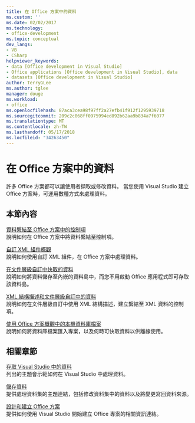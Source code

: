 ```yaml
---
title: 在 Office 方案中的資料
ms.custom: ''
ms.date: 02/02/2017
ms.technology:
- office-development
ms.topic: conceptual
dev_langs:
- VB
- CSharp
helpviewer_keywords:
- data [Office development in Visual Studio]
- Office applications [Office development in Visual Studio], data
- datasets [Office development in Visual Studio]
author: TerryGLee
ms.author: tglee
manager: douge
ms.workload:
- office
ms.openlocfilehash: 87aca3cea98f97ff2a27efb41f912f1295939718
ms.sourcegitcommit: 209c2c068ff0975994ed892b62aa9b834a7f6077
ms.translationtype: MT
ms.contentlocale: zh-TW
ms.lasthandoff: 05/17/2018
ms.locfileid: "34263450"
---
```

# <a name="data-in-office-solutions"></a>在 Office 方案中的資料
  許多 Office 方案都可以讓使用者擷取或修改資料。 當您使用 Visual Studio 建立 Office 方案時，可運用數種方式來處理資料。  
  
## <a name="in-this-section"></a>本節內容  
 [資料繫結至 Office 方案中的控制項](../vsto/binding-data-to-controls-in-office-solutions.md)  
 說明如何在 Office 方案中將資料繫結至控制項。  
  
 [自訂 XML 組件概觀](../vsto/custom-xml-parts-overview.md)  
 說明如何使用自訂 XML 組件，在 Office 方案中處理資料。  
  
 [在文件層級自訂中快取的資料](../vsto/cached-data-in-document-level-customizations.md)  
 說明如何將資料儲存至內嵌的資料島中，而您不用啟動 Office 應用程式即可存取該資料島。  
  
 [XML 結構描述和文件層級自訂中的資料](../vsto/xml-schemas-and-data-in-document-level-customizations.md)  
 說明如何在文件層級自訂中使用 XML 結構描述，建立繫結至 XML 資料的控制項。  
  
 [使用 Office 方案概觀中的本機資料庫檔案](../vsto/using-local-database-files-in-office-solutions-overview.md)  
 說明如何將資料庫檔案匯入專案，以及何時可快取資料以供離線使用。  
  
## <a name="related-sections"></a>相關章節  
 [存取 Visual Studio 中的資料](/visualstudio/data-tools/accessing-data-in-visual-studio)  
 列出的主題會示範如何在 Visual Studio 中處理資料。  
  
 [儲存資料](/visualstudio/data-tools/saving-data)  
 提供處理資料集的主題連結，包括修改資料集中的資料以及將變更寫回資料來源。  
  
 [設計和建立 Office 方案](../vsto/designing-and-creating-office-solutions.md)  
 提供如何使用 Visual Studio 開始建立 Office 專案的相關資訊連結。  
  
  